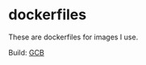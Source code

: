 # dockerfiles

These are dockerfiles for images I use.

Build: [GCB](https://console.cloud.google.com/cloud-build/builds?authuser=1&organizationId=0&project=krn-dev)
